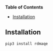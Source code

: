 **Table of Contents**

- [Installation](#installation)

## Installation

```console
pip3 install rdmaqe
```
